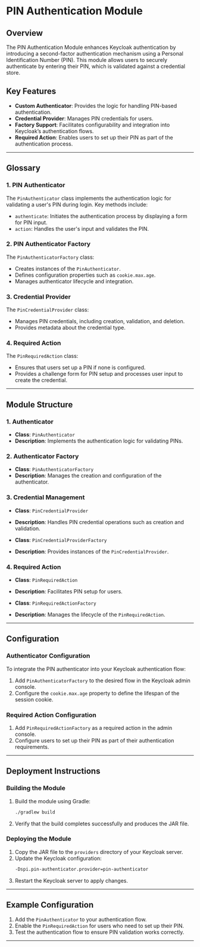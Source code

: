 # PIN Authentication Module

## Overview

The PIN Authentication Module enhances Keycloak authentication by introducing a second-factor authentication mechanism
using a Personal Identification Number (PIN). This module allows users to securely authenticate by entering their PIN,
which is validated against a credential store.

## Key Features

- **Custom Authenticator**: Provides the logic for handling PIN-based authentication.
- **Credential Provider**: Manages PIN credentials for users.
- **Factory Support**: Facilitates configurability and integration into Keycloak’s authentication flows.
- **Required Action**: Enables users to set up their PIN as part of the authentication process.

---

## Glossary

### **1. PIN Authenticator**

The `PinAuthenticator` class implements the authentication logic for validating a user's PIN during login. Key methods
include:

- `authenticate`: Initiates the authentication process by displaying a form for PIN input.
- `action`: Handles the user's input and validates the PIN.

### **2. PIN Authenticator Factory**

The `PinAuthenticatorFactory` class:

- Creates instances of the `PinAuthenticator`.
- Defines configuration properties such as `cookie.max.age`.
- Manages authenticator lifecycle and integration.

### **3. Credential Provider**

The `PinCredentialProvider` class:

- Manages PIN credentials, including creation, validation, and deletion.
- Provides metadata about the credential type.

### **4. Required Action**

The `PinRequiredAction` class:

- Ensures that users set up a PIN if none is configured.
- Provides a challenge form for PIN setup and processes user input to create the credential.

---

## Module Structure

### **1. Authenticator**

- **Class**: `PinAuthenticator`
- **Description**: Implements the authentication logic for validating PINs.

### **2. Authenticator Factory**

- **Class**: `PinAuthenticatorFactory`
- **Description**: Manages the creation and configuration of the authenticator.

### **3. Credential Management**

- **Class**: `PinCredentialProvider`
- **Description**: Handles PIN credential operations such as creation and validation.

- **Class**: `PinCredentialProviderFactory`
- **Description**: Provides instances of the `PinCredentialProvider`.

### **4. Required Action**

- **Class**: `PinRequiredAction`
- **Description**: Facilitates PIN setup for users.

- **Class**: `PinRequiredActionFactory`
- **Description**: Manages the lifecycle of the `PinRequiredAction`.

---

## Configuration

### **Authenticator Configuration**

To integrate the PIN authenticator into your Keycloak authentication flow:

1. Add `PinAuthenticatorFactory` to the desired flow in the Keycloak admin console.
2. Configure the `cookie.max.age` property to define the lifespan of the session cookie.

### **Required Action Configuration**

1. Add `PinRequiredActionFactory` as a required action in the admin console.
2. Configure users to set up their PIN as part of their authentication requirements.

---

## Deployment Instructions

### **Building the Module**

1. Build the module using Gradle:
   ```bash
   ./gradlew build
   ```

2. Verify that the build completes successfully and produces the JAR file.

### **Deploying the Module**

1. Copy the JAR file to the `providers` directory of your Keycloak server.
2. Update the Keycloak configuration:
   ```bash
   -Dspi.pin-authenticator.provider=pin-authenticator
   ```
3. Restart the Keycloak server to apply changes.

---

## Example Configuration

1. Add the `PinAuthenticator` to your authentication flow.
2. Enable the `PinRequiredAction` for users who need to set up their PIN.
3. Test the authentication flow to ensure PIN validation works correctly.

---
